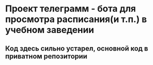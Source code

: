 <h1>Проект телеграмм - бота для просмотра расписания(и т.п.) в учебном заведении</h1>
<h2>Код здесь сильно устарел, основной код в приватном репозитории</h2>
